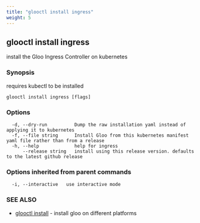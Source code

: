 ```yaml
---
title: "glooctl install ingress"
weight: 5
---
```

## glooctl install ingress

install the Gloo Ingress Controller on kubernetes

### Synopsis

requires kubectl to be installed

```
glooctl install ingress [flags]
```

### Options

```
  -d, --dry-run          Dump the raw installation yaml instead of applying it to kubernetes
  -f, --file string      Install Gloo from this kubernetes manifest yaml file rather than from a release
  -h, --help             help for ingress
      --release string   install using this release version. defaults to the latest github release
```

### Options inherited from parent commands

```
  -i, --interactive   use interactive mode
```

### SEE ALSO

* [glooctl install](glooctl_install.md)	 - install gloo on different platforms

